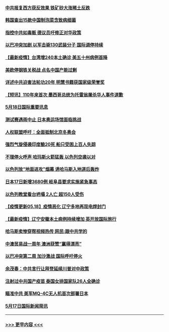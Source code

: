 #### [中共报复西方获反效果 铁矿砂大涨稀土反跌](../pages/prog202/a103122428.md?t=05190351) 
#### [韩国查出15款中国制泡菜含致病细菌](../pages/prog202/a103122451.md?t=05190351) 
#### [指控中共如毒贩 德议员吁修正对华政策](../pages/prog202/a103122336.md?t=05190351) 
#### [以巴冲突加剧 以军击毙130武装分子 国际调停持续](../pages/prog202/a103122387.md?t=05190351) 
#### [【最新疫情】台湾增240本土确诊 美五十州病例首降](../pages/prog202/a103122359.md?t=05190351) 
#### [美欧停钢铁关税战 点名中国产能过剩](../pages/prog202/a103122308.md?t=05190351) 
#### [详述中共迫害法轮功20年 明慧书籍获国家级荣誉奖](../pages/prog202/a103122310.md?t=05190351) 
#### [【短讯】110年来首次 墨西哥总统为托雷翁屠杀华人事件道歉](../pages/prog202/a103122294.md?t=05190351) 
#### [5月18日国际重要讯息](../pages/prog202/a103122159.md?t=05190351) 
#### [测试赛遇雨中止 日本奥运场馆面临挑战](../pages/prog202/a103122075.md?t=05190351) 
#### [人权联盟呼吁：全面抵制北京冬奥会](../pages/prog202/a103122092.md?t=05190351) 
#### [强烈气旋侵袭印度酿20死 船只受困上百人失踪](../pages/prog202/a103122073.md?t=05190351) 
#### [不理停火呼声 哈玛斯火箭猛轰 以色列空袭以对](../pages/prog202/a103121967.md?t=05190351) 
#### [以色列放“地面进攻”烟幕 诱哈马斯入地道后轰炸](../pages/prog202/a103121873.md?t=05190351) 
#### [日本17日新增3680例 岐阜县要求实施紧急事态](../pages/prog202/a103121919.md?t=05190351) 
#### [以色列教堂看台坍塌 2人亡 超150人受伤](../pages/prog202/a103121680.md?t=05190351) 
#### [【疫情更新05.18】疫情恶化 辽宁多地再现电焊封门](../pages/prog202/a103114528.md?t=05190351) 
#### [【最新疫情】辽宁安徽本土病例持续增加 英开放国际旅行](../pages/prog202/a103121569.md?t=05190351) 
#### [哈马斯卖惨穿帮视频热传 网民:跟中共学的](../pages/prog202/a103121751.md?t=05190351) 
#### [中澳贸易战一周年 澳洲获赞“赢得漂亮”](../pages/prog202/a103121654.md?t=05190351) 
#### [以巴冲突第二周 加沙激战 国际呼吁停火](../pages/prog202/a103121571.md?t=05190351) 
#### [余茂春：中共言行让拜登延续川普对中政策](../pages/prog202/a103121538.md?t=05190351) 
#### [注射过中共国产疫苗 泰国女排国家队26人全确诊](../pages/prog202/a103121390.md?t=05190351) 
#### [瞄准中共 美军MQ-4C无人机首次部署日本](../pages/prog202/a103121377.md?t=05190351) 
#### [5月17日国际新闻简讯](../pages/prog202/a103121355.md?t=05190351) 

----
#### [ >>> 更早内容 <<< ](../indexes/prog202-earlier.md)
